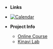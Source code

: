 - **Links**

- [![Calendar](https://icongr.am/fontawesome/calendar.svg?size=16&color=808080)](https://jwc.dlmu.edu.cn/info/1128/5053.htm)
- **Project Info**
  - [Online Course](https://www.youtube.com/watch?v=Hw5IaS6-Fzw&list=PLUJAYadtuizA8RC2Qk8LfmiWA56HZsk9y)
  - [Kinavi Lab](https://cyberseafaring.github.io/)
